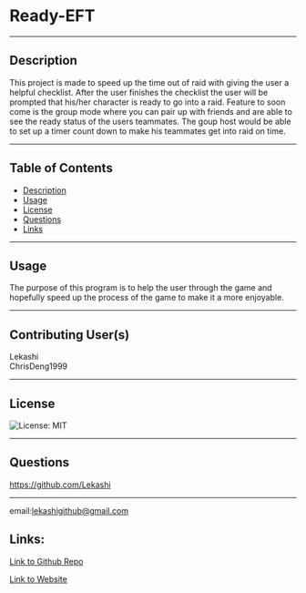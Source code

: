 # Ready-EFT
***
## Description
This project is made to speed up the time out of raid with giving the user a helpful checklist. After the user finishes the checklist the user will be prompted that his/her character is ready to go into a raid. Feature to soon come is the group mode where you can pair up with friends and are able to see the ready status of the users teammates. The goup host would be able to set up a timer count down to make his teammates get into raid on time.
***
## Table of Contents
- [Description](#description)
- [Usage](#usage)
- [License](#license)
- [Questions](#questions)
- [Links](#links)
***
## Usage
The purpose of this program is to help the user through the game and hopefully speed up the process of the game to make it a more enjoyable.
***
## Contributing User(s)
Lekashi     
ChrisDeng1999
***
## License
![License: MIT](https://img.shields.io/badge/License-MIT-yellow.svg)
***
## Questions
https://github.com/Lekashi
***
email:lekashigithub@gmail.com

## Links:

[Link to Github Repo](https://github.com/Lekashi/Ready-EFT "Link to Github Repo")

[Link to Website](https://lekashi.github.io/Ready-EFT/ "Link to Website")